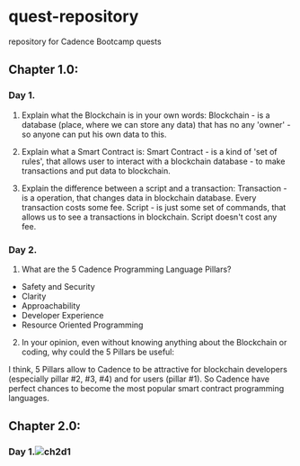 # quest-repository
repository for Cadence Bootcamp quests

## Chapter 1.0:
### Day 1.
1) Explain what the Blockchain is in your own words:
Blockchain - is a database (place, where we can store any data) that has no any 'owner' - so anyone can put his own data to this.

2) Explain what a Smart Contract is:
Smart Contract - is a kind of 'set of rules', that allows user to interact with a blockchain database - to make transactions and put data to blockchain.

3) Explain the difference between a script and a transaction:
Transaction - is a operation, that changes data in blockchain database. Every transaction costs some fee.
Script - is just some set of commands, that allows us to see a transactions in blockchain. Script doesn't cost any fee.

### Day 2.
1) What are the 5 Cadence Programming Language Pillars?
 - Safety and Security
 - Clarity
 - Approachability
 - Developer Experience
 - Resource Oriented Programming

2) In your opinion, even without knowing anything about the Blockchain or coding, why could the 5 Pillars be useful:

I think, 5 Pillars allow to Cadence to be attractive for blockchain developers (especially pillar #2, #3, #4) and for users (pillar #1). So Cadence have perfect chances to become the most popular smart contract programming languages.

## Chapter 2.0:
### Day 1.![ch2d1](https://user-images.githubusercontent.com/45060447/173443634-824cfeed-3069-41ed-b73b-84451217104f.png)



